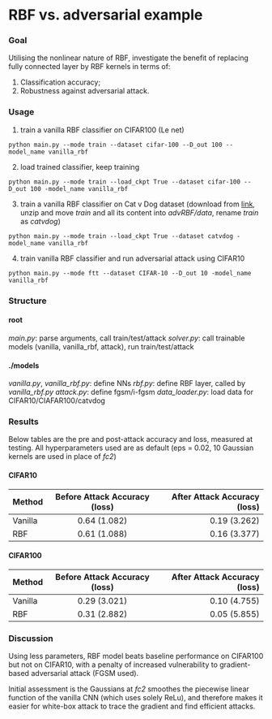 # RBF vs. adversarial example
### Goal
Utilising the nonlinear nature of RBF, investigate the benefit of replacing fully connected layer by RBF kernels in terms of:
1. Classification accuracy;
2. Robustness against adversarial attack.

### Usage
1. train a vanilla RBF classifier on CIFAR100 (Le net)
```
python main.py --mode train --dataset cifar-100 --D_out 100 --model_name vanilla_rbf
```
2. load trained classifier, keep training
```
python main.py --mode train --load_ckpt True --dataset cifar-100 --D_out 100 -model_name vanilla_rbf  
```
3. train a vanilla RBF classifier on Cat v Dog dataset (download from [link](https://www.kaggle.com/c/dogs-vs-cats/data), unzip and move _train_ and all its content into _advRBF/data_, rename _train_ as _catvdog_)
```
python main.py --mode train --load_ckpt True --dataset catvdog -model_name vanilla_rbf  
```
4. train vanilla RBF classifier and run adversarial attack using CIFAR10
```
python main.py --mode ftt --dataset CIFAR-10 --D_out 10 -model_name vanilla_rbf  
```
### Structure
#### root
_main.py_: parse arguments, call train/test/attack
_solver.py_: call trainable models (vanilla, vanilla_rbf, attack), run train/test/attack
#### ./models
_vanilla.py_, _vanilla_rbf.py_: define NNs
_rbf.py_: define RBF layer, called by _vanilla_rbf.py_
_attack.py_: define fgsm/i-fgsm
_data_loader.py_: load data for CIFAR10/CIAFAR100/catvdog

### Results
Below tables are the pre and post-attack accuracy and loss, measured at testing. All hyperparameters used are as default (eps = 0.02, 10 Gaussian kernels are used in place of _fc2_)

#### CIFAR10

|**Method**|Before Attack Accuracy (loss)|After Attack Accuracy (loss)|
| ------------- |:-------------:| -----:|
|Vanilla| 0.64 (1.082) | 0.19 (3.262)|
|RBF| 0.61 (1.088) | 0.16 (3.377)|

#### CIFAR100

|**Method**|Before Attack Accuracy (loss)|After Attack Accuracy (loss)|
| ------------- |:-------------:| -----:|
|Vanilla| 0.29 (3.021) | 0.10 (4.755)|
|RBF| 0.31 (2.882) | 0.05 (5.855)|

### Discussion
Using less parameters, RBF model beats baseline performance on CIFAR100 but not on CIFAR10, with a penalty of increased vulnerability to gradient-based adversarial attack (FGSM used).

Initial assessment is the Gaussians at _fc2_ smoothes the piecewise linear function of the vanilla CNN (which uses solely ReLu), and therefore makes it easier for white-box attack to trace the gradient and find efficient attacks.
<br>
